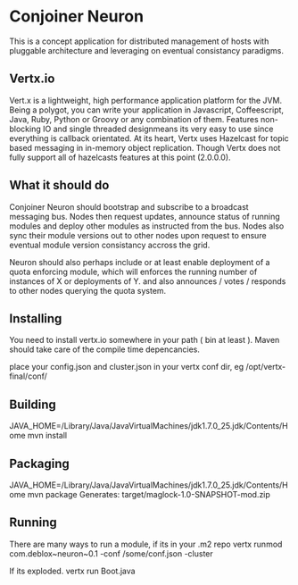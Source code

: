# Conjoiner Neuron

This is a concept application for distributed management of hosts with pluggable architecture and leveraging on eventual
consistancy paradigms.


## Vertx.io

Vert.x is a lightweight, high performance application platform for the JVM. Being a polygot, you can write your
application in Javascript, Coffeescript, Java, Ruby, Python or Groovy or any combination of them. Features non-blocking
IO and single threaded designmeans its very easy to use since everything is callback orientated. At its heart, Vertx
uses Hazelcast for topic based messaging in in-memory object replication. Though Vertx does not fully support all of
hazelcasts features at this point (2.0.0.0).

## What it should do

Conjoiner Neuron should bootstrap and subscribe to a broadcast messaging bus. Nodes then request updates, announce status of
running modules and deploy other modules as instructed from the bus. Nodes also sync their module versions out to other
nodes upon request to ensure eventual module version consistancy accross the grid.

Neuron should also perhaps include or at least enable deployment of a quota enforcing module, which will enforces
the running number of instances of X or deployments of Y. and also announces / votes / responds to other nodes querying
the quota system.

## Installing

You need to install vertx.io somewhere in your path ( bin at least ). Maven should take care of the compile time depencancies.

place your config.json and cluster.json in your vertx conf dir, eg /opt/vertx-final/conf/

## Building

JAVA_HOME=/Library/Java/JavaVirtualMachines/jdk1.7.0_25.jdk/Contents/Home mvn install

## Packaging

JAVA_HOME=/Library/Java/JavaVirtualMachines/jdk1.7.0_25.jdk/Contents/Home mvn package
Generates: target/maglock-1.0-SNAPSHOT-mod.zip

## Running
There are many ways to run a module, if its in your .m2 repo
vertx runmod com.deblox~neuron~0.1 -conf /some/conf.json -cluster

If its exploded.
vertx run Boot.java